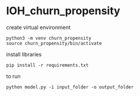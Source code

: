 # IOH_churn_propensity

create virtual environment 

```
python3 -m venv churn_propensity
source churn_propensity/bin/activate
```

install libraries
```
pip install -r requirements.txt
```

to run 

```
python model.py -i input_folder -o output_folder
```
